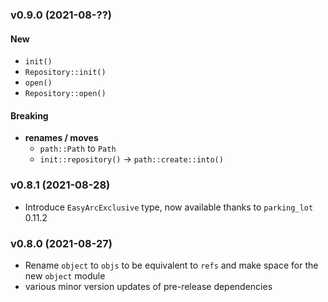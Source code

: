 ### v0.9.0 (2021-08-??)

#### New

- `init()`
- `Repository::init()`
- `open()`
- `Repository::open()`

#### Breaking
- **renames / moves**
    - `path::Path` to `Path`
    - `init::repository()` -> `path::create::into()`

### v0.8.1 (2021-08-28)

- Introduce `EasyArcExclusive` type, now available thanks to `parking_lot` 0.11.2

### v0.8.0 (2021-08-27)

- Rename `object` to `objs` to be equivalent to `refs` and make space for the new `object` module
- various minor version updates of pre-release dependencies
